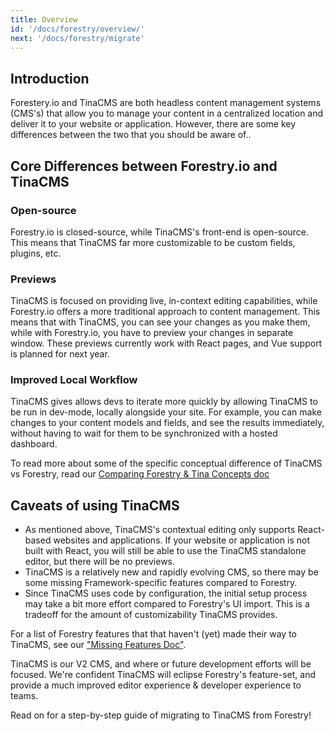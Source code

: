 ```yaml
---
title: Overview
id: '/docs/forestry/overview/'
next: '/docs/forestry/migrate'
---
```


## Introduction

Forestery.io and TinaCMS are both headless content management systems (CMS's) that allow you to manage your content in a centralized location and deliver it to your website or application. However, there are some key differences between the two that you should be aware of..

## Core Differences between Forestry.io and TinaCMS

### Open-source

Forestry.io is closed-source, while TinaCMS's front-end is open-source. This means that TinaCMS far more customizable to be custom fields, plugins, etc.

### Previews

TinaCMS is focused on providing live, in-context editing capabilities, while Forestry.io offers a more traditional approach to content management. This means that with TinaCMS, you can see your changes as you make them, while with Forestry.io, you have to preview your changes in separate window. These previews currently work with React pages, and Vue support is planned for next year.

### Improved Local Workflow

TinaCMS gives allows devs to iterate more quickly by allowing TinaCMS to be run in dev-mode, locally alongside your site. For example, you can make changes to your content models and fields, and see the results immediately, without having to wait for them to be synchronized with a hosted dashboard.

To read more about some of the specific conceptual difference of TinaCMS vs Forestry, read our [Comparing Forestry & Tina Concepts doc]("/docs/forestry/accessing-cms/")

## Caveats of using TinaCMS

- As mentioned above, TinaCMS's contextual editing only supports React-based websites and applications. If your website or application is not built with React, you will still be able to use the TinaCMS standalone editor, but there will be no previews.
- TinaCMS is a relatively new and rapidly evolving CMS, so there may be some missing Framework-specific features compared to Forestry.
- Since TinaCMS uses code by configuration, the initial setup process may take a bit more effort compared to Forestry's UI import. This is a tradeoff for the amount of customizability TinaCMS provides.

For a list of Forestry features that that haven't (yet) made their way to TinaCMS, see our ["Missing Features Doc"](/docs/forestry/missing-forestry-features/).

TinaCMS is our V2 CMS, and where or future development efforts will be focused. We're confident TinaCMS will eclipse Forestry's feature-set, and provide a much improved editor experience & developer experience to teams.

Read on for a step-by-step guide of migrating to TinaCMS from Forestry!
